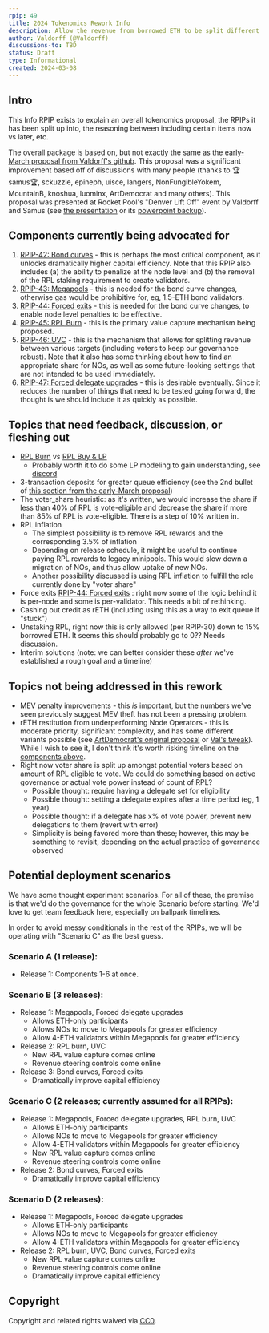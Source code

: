 ```yaml
---
rpip: 49
title: 2024 Tokenomics Rework Info
description: Allow the revenue from borrowed ETH to be split different ways
author: Valdorff (@Valdorff)
discussions-to: TBD
status: Draft
type: Informational
created: 2024-03-08
---
```


## Intro
This Info RPIP exists to explain an overall tokenomics proposal, the RPIPs it has been split up into, the reasoning between including certain items now vs later, etc.

The overall package is based on, but not exactly the same as the [early-March proposal from Valdorff's github](../assets/rpip-49/readme.md). This proposal was a significant improvement based off of discussions with many people (thanks to 🏆samus🏆, sckuzzle, epineph, uisce, langers, NonFungibleYokem, MountainB, knoshua, luominx, ArtDemocrat and many others). This proposal was presented at Rocket Pool's "Denver Lift Off" event by Valdorff and Samus (see [the presentation](https://docs.google.com/presentation/d/12WRXuZktEtViwBWxFwm8OHpwpgoOpAF01859o0jGkiw) or its [powerpoint backup](../assets/rpip-49/On%20The%20Horizon%20(backup%20version).pptx)).

## Components currently being advocated for
1. [RPIP-42: Bond curves](RPIP-42.md) - this is perhaps the most critical component, as it unlocks dramatically higher capital efficiency. Note that this RPIP also includes (a) the ability to penalize at the node level and (b) the removal of the RPL staking requirement to create validators.
2. [RPIP-43: Megapools](RPIP-43.md) - this is needed for the bond curve changes, otherwise gas would be prohibitive for, eg, 1.5-ETH bond validators.
3. [RPIP-44: Forced exits](RPIP-44.md) - this is needed for the bond curve changes, to enable node level penalties to be effective.
4. [RPIP-45: RPL Burn](RPIP-45.md) - this is the primary value capture mechanism being proposed.
5. [RPIP-46: UVC](RPIP-46.md) - this is the mechanism that allows for splitting revenue between various targets (including voters to keep our governance robust). Note that it also has some thinking about how to find an appropriate share for NOs, as well as some future-looking settings that are not intended to be used immediately.
6. [RPIP-47: Forced delegate upgrades](RPIP-47.md) - this is desirable eventually. Since it reduces the number of things that need to be tested going forward, the thought is we should include it as quickly as possible.

## Topics that need feedback, discussion, or fleshing out
- [RPL Burn](RPIP-45.md) vs [RPL Buy & LP](RPIP-50.md)
  - Probably worth it to do some LP modeling to gain understanding, see [discord](https://discord.com/channels/405159462932971535/1215788197842255972/1224125945191989349)
- 3-transaction deposits for greater queue efficiency (see the 2nd bullet of [this section from the early-March proposal](../assets/rpip-49/readme_tier3.md#other-considerations>))
- The voter_share heuristic: as it's written, we would increase the share if less than 40% of RPL is vote-eligible and decrease the share if more than 85% of RPL is vote-eligible. There is a step of 10% written in.
- RPL inflation
  - The simplest possibility is to remove RPL rewards and the corresponding 3.5% of inflation
  - Depending on release schedule, it might be useful to continue paying RPL rewards to legacy minipools. This would slow down a migration of NOs, and thus allow uptake of new NOs.
  - Another possibility discussed is using RPL inflation to fulfill the role currently done by "voter share"
- Force exits [RPIP-44: Forced exits](RPIP-44.md) : right now some of the logic behind it is per-node and some is per-validator. This needs a bit of rethinking.
- Cashing out credit as rETH (including using this as a way to exit queue if "stuck")
- Unstaking RPL, right now this is only allowed (per RPIP-30) down to 15% borrowed ETH. It seems this should probably go to 0?? Needs discussion.
- Interim solutions (note: we can better consider these _after_ we've established a rough goal and a timeline)

## Topics not being addressed in this rework
- MEV penalty improvements - this _is_ important, but the numbers we've seen previously suggest MEV theft has not been a pressing problem.
- rETH restitution from underperforming Node Operators - this is moderate priority, significant complexity, and has some different variants possible (see [ArtDemocrat's original proposal](https://dao.rocketpool.net/t/rapid-research-incubator-submission-reth-protection-through-rpl-rerouting-deflation/2599) or [Val's tweak](https://dao.rocketpool.net/t/rapid-research-incubator-submission-reth-protection-through-rpl-rerouting-deflation/2599)). While I wish to see it, I don't think it's worth risking timeline on the [components above](#components-currently-being-advocated-for).
- Right now voter share is split up amongst potential voters based on amount of RPL eligible to vote. We could do something based on active governance or actual vote power instead of count of RPL?
  - Possible thought: require having a delegate set for eligibility
  - Possible thought: setting a delegate expires after a time period (eg, 1 year)
  - Possible thought: if a delegate has x% of vote power, prevent new delegations to them (revert with error)
  - Simplicity is being favored more than these; however, this may be something to revisit, depending on the actual practice of governance observed

## Potential deployment scenarios
We have some thought experiment scenarios. For all of these, the premise is that we'd do the governance for the whole Scenario before starting. We'd love to get team feedback here, especially on ballpark timelines.

In order to avoid messy conditionals in the rest of the RPIPs, we will be operating with "Scenario C" as the best guess.

### Scenario A (1 release):
- Release 1: Components 1-6 at once.

### Scenario B (3 releases):
- Release 1: Megapools, Forced delegate upgrades
  - Allows ETH-only participants
  - Allows NOs to move to Megapools for greater efficiency
  - Allow 4-ETH validators within Megapools for greater efficiency
- Release 2: RPL burn, UVC
  - New RPL value capture comes online
  - Revenue steering controls come online
- Release 3: Bond curves, Forced exits
  - Dramatically improve capital efficiency 

### Scenario C (2 releases; currently assumed for all RPIPs):
- Release 1: Megapools, Forced delegate upgrades, RPL burn, UVC
  - Allows ETH-only participants
  - Allows NOs to move to Megapools for greater efficiency
  - Allow 4-ETH validators within Megapools for greater efficiency
  - New RPL value capture comes online
  - Revenue steering controls come online
- Release 2: Bond curves, Forced exits
  - Dramatically improve capital efficiency 

### Scenario D (2 releases):
- Release 1: Megapools, Forced delegate upgrades
  - Allows ETH-only participants
  - Allows NOs to move to Megapools for greater efficiency
  - Allow 4-ETH validators within Megapools for greater efficiency
- Release 2: RPL burn, UVC, Bond curves, Forced exits
  - New RPL value capture comes online
  - Revenue steering controls come online
  - Dramatically improve capital efficiency

## Copyright
Copyright and related rights waived via [CC0](https://creativecommons.org/publicdomain/zero/1.0/).

